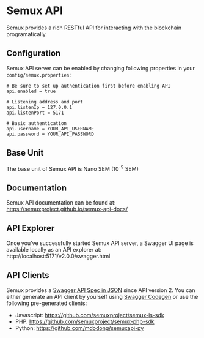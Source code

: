 # Semux API

Semux provides a rich RESTful API for interacting with the blockchain programatically.

## Configuration 

Semux API server can be enabled by changing following properties in your `config/semux.properties`:
```
# Be sure to set up authentication first before enabling API
api.enabled = true

# Listening address and port
api.listenIp = 127.0.0.1
api.listenPort = 5171

# Basic authentication
api.username = YOUR_API_USERNAME
api.password = YOUR_API_PASSWORD
```

## Base Unit

The base unit of Semux API is Nano SEM (10<sup>-9</sup> SEM)

## Documentation

Semux API documentation can be found at: https://semuxproject.github.io/semux-api-docs/

## API Explorer

Once you've successfully started Semux API server, a Swagger UI page is available locally as an API explorer at: http://localhost:5171/v2.0.0/swagger.html

## API Clients

Semux provides a [Swagger API Spec in JSON](../src/main/resources/org/semux/api/v2_0_0/swagger.json) since API version 2. You can either generate an API client by yourself using [Swagger Codegen](https://github.com/swagger-api/swagger-codegen) or use the following pre-generated clients:

- Javascript: https://github.com/semuxproject/semux-js-sdk
- PHP: https://github.com/semuxproject/semux-php-sdk
- Python: https://github.com/mdodong/semuxapi-py
